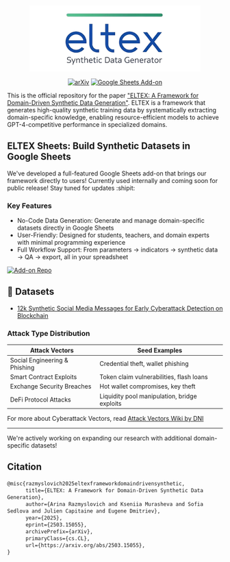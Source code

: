 <div align="center">
  <img src="figs/eltex-logo.png" alt="ELTEX" width="400"/>
  <p>
    <a href="https://arxiv.org/abs/2503.15055"><img src="https://img.shields.io/badge/arXiv-paper-b31b1b.svg" alt="arXiv"></a>
    <a href="https://github.com/Kseymur/eltex-sheets-addon"><img src="https://img.shields.io/badge/Sheets-add--on-0F9D58.svg" alt="Google Sheets Add-on"></a>
  </p>
</div>


This is the official repository for the paper ["ELTEX: A Framework for Domain-Driven Synthetic Data Generation"](https://arxiv.org/abs/2503.15055). ELTEX is a framework that generates high-quality synthetic training data by systematically extracting domain-specific knowledge, enabling resource-efficient models to achieve GPT-4-competitive performance in specialized domains.
## ELTEX Sheets: Build Synthetic Datasets in Google Sheets
We've developed a full-featured Google Sheets add-on that brings our framework directly to users! Currently used internally and coming soon for public release! Stay tuned for updates :shipit:

### Key Features
- No-Code Data Generation: Generate and manage domain-specific datasets directly in Google Sheets
- User-Friendly: Designed for students, teachers, and domain experts with minimal programming experience
- Full Workflow Support: From parameters → indicators → synthetic data → QA → export, all in your spreadsheet

<div align="left">
  <a href="https://github.com/Kseymur/eltex-sheets-addon"><img src="https://img.shields.io/badge/View_Add--on_Repository-4285F4?style=for-the-badge&logo=github&logoColor=white" alt="Add-on Repo"></a>
</div>

## 🤗 Datasets
- [12k Synthetic Social Media Messages for Early Cyberattack Detection on Blockchain](https://huggingface.co/datasets/dn-institute/cyberattack-blockchain-synth)
### Attack Type Distribution

| **Attack Vectors** | **Seed Examples** | 
|-------------------|------------------------|
| Social Engineering & Phishing | Credential theft, wallet phishing | 
| Smart Contract Exploits | Token claim vulnerabilities, flash loans | 
| Exchange Security Breaches | Hot wallet compromises, key theft |
| DeFi Protocol Attacks | Liquidity pool manipulation, bridge exploits | 

For more about Cyberattack Vectors, read [Attack Vectors Wiki by DNI](https://dn.institute/research/cyberattacks/wiki/)

--- 

We're actively working on expanding our research with additional domain-specific datasets!

## Citation
```
@misc{razmyslovich2025eltexframeworkdomaindrivensynthetic,
      title={ELTEX: A Framework for Domain-Driven Synthetic Data Generation}, 
      author={Arina Razmyslovich and Kseniia Murasheva and Sofia Sedlova and Julien Capitaine and Eugene Dmitriev},
      year={2025},
      eprint={2503.15055},
      archivePrefix={arXiv},
      primaryClass={cs.CL},
      url={https://arxiv.org/abs/2503.15055}, 
}
```
